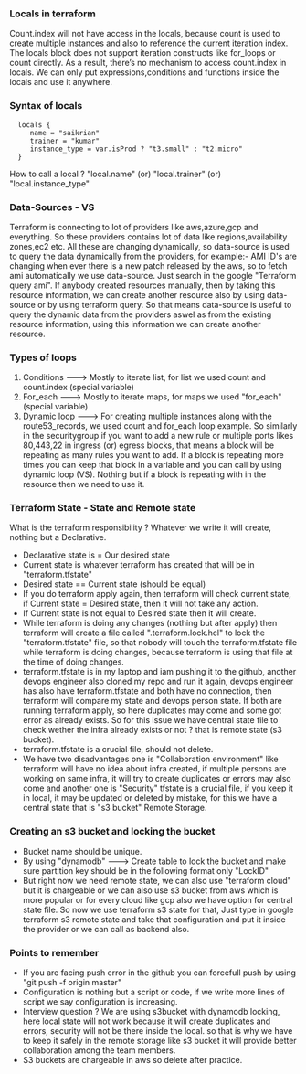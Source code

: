 ### Locals in terraform
Count.index will not have access in the locals, because count is used to create multiple instances and 
also to reference the current iteration index. The locals block does not support iteration constructs like for_loops or count directly. As a result, there’s no mechanism to access count.index in locals. We can only put expressions,conditions and functions inside the locals and use it anywhere.

### Syntax of locals

      locals {
         name = "saikrian"
         trainer = "kumar"
         instance_type = var.isProd ? "t3.small" : "t2.micro"
      }

How to call a local ? "local.name" (or) "local.trainer" (or) "local.instance_type"

### Data-Sources - VS
Terraform is connecting to lot of providers like aws,azure,gcp and everything. So these providers 
contains lot of data like regions,availability zones,ec2 etc. All these are changing dynamically, so 
data-source is used to query the data dynamically from the providers, for example:- AMI ID's are 
changing when ever there is a new patch released by the aws, so to fetch ami automatically we use 
data-source. Just search in the google "Terraform query ami". If anybody created resources manually, 
then by taking this resource information, we can create another resource also by using data-source or by 
using terraform query. So that means data-source is useful to query the dynamic data from the providers 
aswel as from the existing resource information, using this information we can create another resource.

### Types of loops
1. Conditions ---> Mostly to iterate list, for list we used count and count.index (special variable)
2. For_each ---> Mostly to iterate maps, for maps we used "for_each" (special variable)
3. Dynamic loop ---> For creating multiple instances along with the route53_records, we used count and
   for_each loop example. So similarly in the securitygroup if you want to add a new rule or multiple ports
   likes 80,443,22 in ingress (or) egress blocks, that means a block will be repeating as many rules you want
   to add. If a block is repeating more times you can keep that block in a variable and you can call by using
   dynamic loop (VS). Nothing but if a block is repeating with in the resource then we need to use it.

### Terraform State - State and Remote state
What is the terraform responsibility ? Whatever we write it will create, nothing but a Declarative.
- Declarative state is = Our desired state
- Current state is whatever terraform has created that will be in "terraform.tfstate"
- Desired state == Current state (should be equal)
- If you do terraform apply again, then terraform will check current state, if Current state = Desired state,
  then it will not take any action.
- If Current state is not equal to Desired state then it will create.
- While terraform is doing any changes (nothing but after apply) then terraform will create a file called
  ".terraform.lock.hcl" to lock the "terraform.tfstate" file, so that nobody will touch the terraform.tfstate
  file while terraform is doing changes, because terraform is using that file at the time of doing changes.
- terraform.tfstate is in my laptop and iam pushing it to the github, another devops engineer also cloned my
  repo and run it again, devops engineer has also have terraform.tfstate and both have no connection, then
  terraform will compare my state and devops person state. If both are running terraform apply, so here
  duplicates may come and some got error as already exists. So for this issue we have central state file to
  check wether the infra already exists or not ? that is remote state (s3 bucket).
- terraform.tfstate is a crucial file, should not delete.
- We have two disadvantages one is "Collaboration environment" like terraform will have no idea about infra
  created, if multiple persons are working on same infra, it will try to create duplicates or errors may also
  come and another one is "Security" tfstate is a crucial file, if you keep it in local, it may be updated or
  deleted by mistake, for this we have a central state that is "s3 bucket" Remote Storage.

### Creating an s3 bucket and locking the bucket
- Bucket name should be unique.
- By using "dynamodb" ---> Create table to lock the bucket and make sure partition key should be in the 
  following format only "LockID"
- But right now we need remote state, we can also use "terraform cloud" but it is chargeable or we can also
  use s3 bucket from aws which is more popular or for every cloud like gcp also we have option for central
  state file. So now we use terraform s3 state for that, Just type in google terraform s3 remote state and
  take that configuration and put it inside the provider or we can call as backend also.

### Points to remember
- If you are facing push error in the github you can forcefull push by using "git push -f origin master"
- Configuration is nothing but a script or code, if we write more lines of script we say configuration 
  is increasing.
- Interview question ? We are using s3bucket with dynamodb locking, here local state will not work because it
  will create duplicates and errors, security will not be there inside the local. so that is why we have to
  keep it safely in the remote storage like s3 bucket it will provide better collaboration among the team
  members.
- S3 buckets are chargeable in aws so delete after practice.

